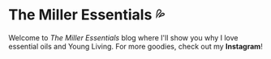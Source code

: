 # The Miller Essentials :sweat_drops:

Welcome to _The Miller Essentials_ blog where I'll show you why I love essential oils and Young Living. For more goodies, check out my __Instagram__!
